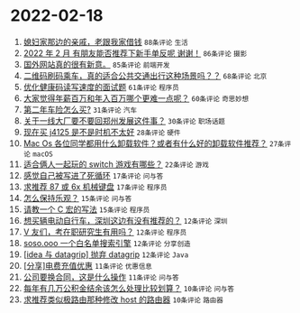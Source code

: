 # 2022-02-18

1. [媳妇家那边的亲戚，老跟我家借钱](https://www.v2ex.com/t/834774) `88条评论` `生活`
1. [2022 年 2 月 有朋友能否推荐下新手单反呢 谢谢！](https://www.v2ex.com/t/834680) `86条评论` `摄影`
1. [国外网站真的很有新意。](https://www.v2ex.com/t/834703) `85条评论` `前端开发`
1. [二维码刷码乘车，真的适合公共交通出行这种场景吗？？](https://www.v2ex.com/t/834736) `68条评论` `北京`
1. [优化健康码读写速度的面试题](https://www.v2ex.com/t/834691) `61条评论` `程序员`
1. [大家觉得年薪百万和年入百万哪个更难一点呢？](https://www.v2ex.com/t/834719) `60条评论` `奇思妙想`
1. [第二年车险怎么买?](https://www.v2ex.com/t/834683) `31条评论` `汽车`
1. [关于一线大厂要不要回郑州发展这件事？](https://www.v2ex.com/t/834681) `30条评论` `职场话题`
1. [现在买 j4125 是不是时机不太好](https://www.v2ex.com/t/834717) `28条评论` `硬件`
1. [Mac Os 各位同学都用什么卸载软件？或者有什么好的卸载软件推荐？](https://www.v2ex.com/t/834735) `27条评论` `macOS`
1. [适合俩人一起玩的 switch 游戏有哪些？](https://www.v2ex.com/t/834741) `22条评论` `游戏`
1. [感觉自己被写进了死循环](https://www.v2ex.com/t/834805) `17条评论` `问与答`
1. [求推荐 87 或 6x 机械键盘](https://www.v2ex.com/t/834726) `17条评论` `程序员`
1. [怎么保持乐观？](https://www.v2ex.com/t/834742) `15条评论` `问与答`
1. [请教一个 C 宏的写法](https://www.v2ex.com/t/834690) `15条评论` `程序员`
1. [想买辆电动自行车，深圳这边有没有推荐的？](https://www.v2ex.com/t/834777) `12条评论` `深圳`
1. [V 友们，考在职研究生有用吗？](https://www.v2ex.com/t/834727) `12条评论` `程序员`
1. [soso.ooo 一个白名单搜索引擎](https://www.v2ex.com/t/834705) `12条评论` `分享创造`
1. [[idea 与 datagrip] 抛弃 datagrip](https://www.v2ex.com/t/834704) `12条评论` `Java`
1. [[分享]电费充值优惠](https://www.v2ex.com/t/834772) `11条评论` `优惠信息`
1. [公司要换合同，这是什么操作](https://www.v2ex.com/t/834692) `11条评论` `问与答`
1. [每年有几万公积金结余该怎么处理比较划算？](https://www.v2ex.com/t/834788) `10条评论` `问与答`
1. [求推荐类似极路由那种修改 host 的路由器](https://www.v2ex.com/t/834747) `10条评论` `路由器`
